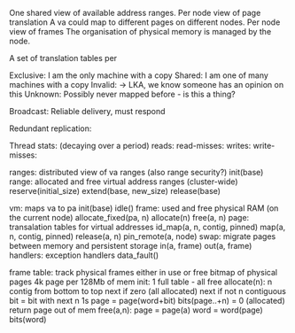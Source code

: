
One shared view of available address ranges.
Per node view of page translation
  A va could map to different pages on different nodes.
Per node view of frames
  The organisation of physical memory is managed by the node.

A set of translation tables per 

Exclusive: I am the only machine with a copy
Shared: I am one of many machines with a copy
Invalid: -> LKA, we know someone has an opinion on this
Unknown: Possibly never mapped before - is this a thing?


Broadcast: Reliable delivery, must respond



Redundant replication:

Thread stats: (decaying over a period)
  reads:
  read-misses:
  writes:
  write-misses:

ranges: distributed view of va ranges (also range security?)
  init(base)
  range: allocated and free virtual address ranges (cluster-wide)
    reserve(initial_size)
    extend(base, new_size)
    release(base)

vm: maps va to pa
  init(base)
  idle()
  frame: used and free physical RAM (on the current node)
    allocate_fixed(pa, n)
    allocate(n)
    free(a, n)
  page: transalation tables for virtual addresses
    id_map(a, n, contig, pinned)
    map(a, n, contig, pinned)
    release(a, n)
    pin_remote(a, node)
  swap: migrate pages between memory and persistent storage
    in(a, frame)
    out(a, frame)    
  handlers: exception handlers
    data_fault()
    
    
frame table: track physical frames either in use or free
  bitmap of physical pages 4k page per 128Mb of mem
  init: 1 full table - all free
  allocate(n): n contig
    from bottom to top
      next if zero (all allocated)
      next if not n contiguous
      bit = bit with next n 1s
      page = page(word+bit)
      bits(page..+n) = 0 (allocated)
      return page
    out of mem
  free(a,n): 
    page = page(a)
    word = word(page)
    bits(word)

